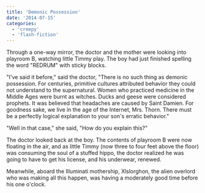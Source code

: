 ```yaml
---
title: 'Demonic Possession'
date: '2014-07-15'
categories:
  - 'creepy'
  - 'flash-fiction'
---
```


Through a one-way mirror, the doctor and the mother were looking into playroom
B, watching little Timmy play. The boy had just finished spelling the word
"REDRUM" with sticky blocks.

<!-- truncate -->

"I've said it before," said the doctor, "There is no such thing as demonic
possession. For centuries, primitive cultures attributed behavior they could not
understand to the supernatural. Women who practiced medicine in the Middle Ages
were burnt as witches. Ducks and geese were considered prophets. It was believed
that headaches are caused by Saint Damien. For goodness sake, we live in the age
of the Internet, Mrs. Thorn. There must be a perfectly logical explanation to
your son's erratic behavior."

"Well in that case," she said, "How do you explain this?"

The doctor looked back at the boy. The contents of playroom B were now floating
in the air, and as little Timmy (now three to four feet above the floor) was
consuming the soul of a stuffed hippo, the doctor realized he was going to have
to get his license, and his underwear, renewed.

Meanwhile, aboard the Illuminati mothership, Xlslorghon, the alien overlord who
was making all this happen, was having a moderately good time before his one
o'clock.
